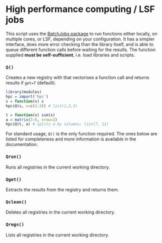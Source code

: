 High performance computing / LSF jobs
=====================================

This script uses the [BatchJobs package](bj) to run functions either locally, on
multiple cores, or LSF, depending on your configuration. It has a simpler
interface, does more error checking than the library itself, and is able to
queue different function calls before waiting for the results. The function
supplied **must be self-sufficient**, i.e. load libraries and scripts.

### `Q()`

Creates a new registry with that vectorises a function call and returns 
results if `get=T` (default).

```r
library(modules)
hpc = import('hpc')
s = function(x) x
hpc$Q(s, x=c(1:3)) # list(1,2,3)
```

```r
t = function(x) sum(x)
a = matrix(3:6, nrow=2)
hpc$Q(t, a) # splits a by columns: list(7, 11)
```

For standard usage, `Q()` is the only function required. The ones below
are listed for completeness and more information is available in the
documentation.

### `Qrun()`

Runs all registries in the current working directory.

### `Qget()`

Extracts the results from the registry and returns them.

### `Qclean()`

Deletes all registries in the current working directory.

### `Qregs()`

Lists all registries in the current working directory.

[bj]: https://github.com/tudo-r/BatchJobs

